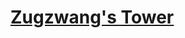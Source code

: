 # [Zugzwang's Tower](https://www.mousehuntgame.com/preferences.php?tab=mousehunt-improved-settings#mousehunt-improved-settings-location-hud)

